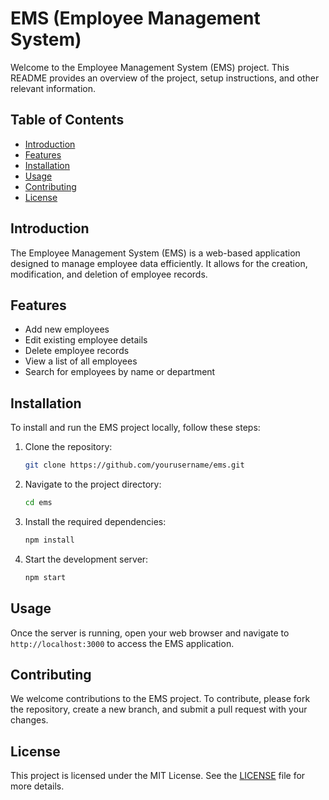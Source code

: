 # EMS (Employee Management System)

Welcome to the Employee Management System (EMS) project. This README provides an overview of the project, setup instructions, and other relevant information.

## Table of Contents
- [Introduction](#introduction)
- [Features](#features)
- [Installation](#installation)
- [Usage](#usage)
- [Contributing](#contributing)
- [License](#license)

## Introduction

The Employee Management System (EMS) is a web-based application designed to manage employee data efficiently. It allows for the creation, modification, and deletion of employee records.

## Features

- Add new employees
- Edit existing employee details
- Delete employee records
- View a list of all employees
- Search for employees by name or department

## Installation

To install and run the EMS project locally, follow these steps:

1. Clone the repository:
    ```bash
    git clone https://github.com/yourusername/ems.git
    ```
2. Navigate to the project directory:
    ```bash
    cd ems
    ```
3. Install the required dependencies:
    ```bash
    npm install
    ```
4. Start the development server:
    ```bash
    npm start
    ```

## Usage

Once the server is running, open your web browser and navigate to `http://localhost:3000` to access the EMS application.

## Contributing

We welcome contributions to the EMS project. To contribute, please fork the repository, create a new branch, and submit a pull request with your changes.

## License

This project is licensed under the MIT License. See the [LICENSE](LICENSE) file for more details.